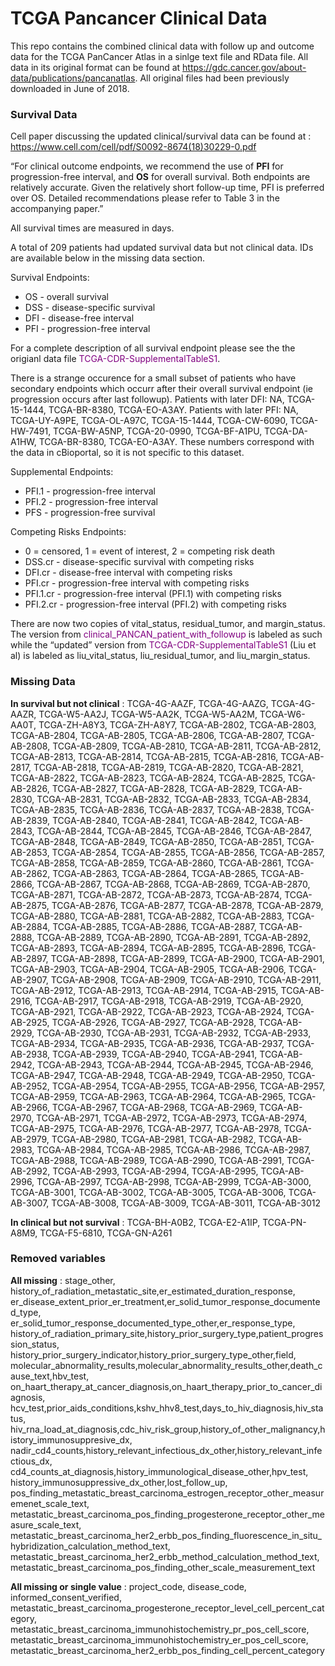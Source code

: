TCGA Pancancer Clinical Data
================

This repo contains the combined clinical data with follow up and outcome
data for the TCGA PanCancer Atlas in a sinlge text file and RData file.
All data in its original format can be found at
<https://gdc.cancer.gov/about-data/publications/pancanatlas>. All
original files had been previously downloaded in June of 2018.

### Survival Data

Cell paper discussing the updated clinical/survival data can be found at
: <https://www.cell.com/cell/pdf/S0092-8674(18)30229-0.pdf>

“For clinical outcome endpoints, we recommend the use of **PFI** for
progression-free interval, and **OS** for overall survival. Both
endpoints are relatively accurate. Given the relatively short follow-up
time, PFI is preferred over OS. Detailed recommendations please refer to
Table 3 in the accompanying paper.”

All survival times are measured in days.

A total of 209 patients had updated survival data but not clinical data.
IDs are available below in the missing data section.

Survival Endpoints:

  - OS - overall survival
  - DSS - disease-specific survival  
  - DFI - disease-free interval
  - PFI - progression-free interval

For a complete description of all survival endpoint please see the the
origianl data file
<span style="color:purple">TCGA-CDR-SupplementalTableS1</span>.

There is a strange occurence for a small subset of patients who have
secondary endpoints which occurr after their overall survival endpoint
(ie progression occurs after last followup). Patients with later DFI:
NA, TCGA-15-1444, TCGA-BR-8380, TCGA-EO-A3AY. Patients with later PFI:
NA, TCGA-UY-A9PE, TCGA-OL-A97C, TCGA-15-1444, TCGA-CW-6090,
TCGA-HW-7491, TCGA-BW-A5NP, TCGA-20-0990, TCGA-BF-A1PU, TCGA-DA-A1HW,
TCGA-BR-8380, TCGA-EO-A3AY. These numbers correspond with the data in
cBioportal, so it is not specific to this dataset.

Supplemental Endpoints:

  - PFI.1 - progression-free interval
  - PFI.2 - progression-free interval
  - PFS - progression-free survival

Competing Risks Endpoints:

  - 0 = censored, 1 = event of interest, 2 = competing risk death
  - DSS.cr - disease-specific survival with competing risks
  - DFI.cr - disease-free interval with competing risks
  - PFI.cr - progression-free interval with competing risks
  - PFI.1.cr - progression-free interval (PFI.1) with competing risks
  - PFI.2.cr - progression-free interval (PFI.2) with competing risks

There are now two copies of vital\_status, residual\_tumor, and
margin\_status. The version from
<span style="color:purple">clinical\_PANCAN\_patient\_with\_followup</span>
is labeled as such while the “updated” version from
<span style="color:purple">TCGA-CDR-SupplementalTableS1</span> (Liu et
al) is labeled as liu\_vital\_status, liu\_residual\_tumor, and
liu\_margin\_status.

### Missing Data

**In survival but not clinical** : TCGA-4G-AAZF, TCGA-4G-AAZG,
TCGA-4G-AAZR, TCGA-W5-AA2J, TCGA-W5-AA2K, TCGA-W5-AA2M, TCGA-W6-AA0T,
TCGA-ZH-A8Y3, TCGA-ZH-A8Y7, TCGA-AB-2802, TCGA-AB-2803, TCGA-AB-2804,
TCGA-AB-2805, TCGA-AB-2806, TCGA-AB-2807, TCGA-AB-2808, TCGA-AB-2809,
TCGA-AB-2810, TCGA-AB-2811, TCGA-AB-2812, TCGA-AB-2813, TCGA-AB-2814,
TCGA-AB-2815, TCGA-AB-2816, TCGA-AB-2817, TCGA-AB-2818, TCGA-AB-2819,
TCGA-AB-2820, TCGA-AB-2821, TCGA-AB-2822, TCGA-AB-2823, TCGA-AB-2824,
TCGA-AB-2825, TCGA-AB-2826, TCGA-AB-2827, TCGA-AB-2828, TCGA-AB-2829,
TCGA-AB-2830, TCGA-AB-2831, TCGA-AB-2832, TCGA-AB-2833, TCGA-AB-2834,
TCGA-AB-2835, TCGA-AB-2836, TCGA-AB-2837, TCGA-AB-2838, TCGA-AB-2839,
TCGA-AB-2840, TCGA-AB-2841, TCGA-AB-2842, TCGA-AB-2843, TCGA-AB-2844,
TCGA-AB-2845, TCGA-AB-2846, TCGA-AB-2847, TCGA-AB-2848, TCGA-AB-2849,
TCGA-AB-2850, TCGA-AB-2851, TCGA-AB-2853, TCGA-AB-2854, TCGA-AB-2855,
TCGA-AB-2856, TCGA-AB-2857, TCGA-AB-2858, TCGA-AB-2859, TCGA-AB-2860,
TCGA-AB-2861, TCGA-AB-2862, TCGA-AB-2863, TCGA-AB-2864, TCGA-AB-2865,
TCGA-AB-2866, TCGA-AB-2867, TCGA-AB-2868, TCGA-AB-2869, TCGA-AB-2870,
TCGA-AB-2871, TCGA-AB-2872, TCGA-AB-2873, TCGA-AB-2874, TCGA-AB-2875,
TCGA-AB-2876, TCGA-AB-2877, TCGA-AB-2878, TCGA-AB-2879, TCGA-AB-2880,
TCGA-AB-2881, TCGA-AB-2882, TCGA-AB-2883, TCGA-AB-2884, TCGA-AB-2885,
TCGA-AB-2886, TCGA-AB-2887, TCGA-AB-2888, TCGA-AB-2889, TCGA-AB-2890,
TCGA-AB-2891, TCGA-AB-2892, TCGA-AB-2893, TCGA-AB-2894, TCGA-AB-2895,
TCGA-AB-2896, TCGA-AB-2897, TCGA-AB-2898, TCGA-AB-2899, TCGA-AB-2900,
TCGA-AB-2901, TCGA-AB-2903, TCGA-AB-2904, TCGA-AB-2905, TCGA-AB-2906,
TCGA-AB-2907, TCGA-AB-2908, TCGA-AB-2909, TCGA-AB-2910, TCGA-AB-2911,
TCGA-AB-2912, TCGA-AB-2913, TCGA-AB-2914, TCGA-AB-2915, TCGA-AB-2916,
TCGA-AB-2917, TCGA-AB-2918, TCGA-AB-2919, TCGA-AB-2920, TCGA-AB-2921,
TCGA-AB-2922, TCGA-AB-2923, TCGA-AB-2924, TCGA-AB-2925, TCGA-AB-2926,
TCGA-AB-2927, TCGA-AB-2928, TCGA-AB-2929, TCGA-AB-2930, TCGA-AB-2931,
TCGA-AB-2932, TCGA-AB-2933, TCGA-AB-2934, TCGA-AB-2935, TCGA-AB-2936,
TCGA-AB-2937, TCGA-AB-2938, TCGA-AB-2939, TCGA-AB-2940, TCGA-AB-2941,
TCGA-AB-2942, TCGA-AB-2943, TCGA-AB-2944, TCGA-AB-2945, TCGA-AB-2946,
TCGA-AB-2947, TCGA-AB-2948, TCGA-AB-2949, TCGA-AB-2950, TCGA-AB-2952,
TCGA-AB-2954, TCGA-AB-2955, TCGA-AB-2956, TCGA-AB-2957, TCGA-AB-2959,
TCGA-AB-2963, TCGA-AB-2964, TCGA-AB-2965, TCGA-AB-2966, TCGA-AB-2967,
TCGA-AB-2968, TCGA-AB-2969, TCGA-AB-2970, TCGA-AB-2971, TCGA-AB-2972,
TCGA-AB-2973, TCGA-AB-2974, TCGA-AB-2975, TCGA-AB-2976, TCGA-AB-2977,
TCGA-AB-2978, TCGA-AB-2979, TCGA-AB-2980, TCGA-AB-2981, TCGA-AB-2982,
TCGA-AB-2983, TCGA-AB-2984, TCGA-AB-2985, TCGA-AB-2986, TCGA-AB-2987,
TCGA-AB-2988, TCGA-AB-2989, TCGA-AB-2990, TCGA-AB-2991, TCGA-AB-2992,
TCGA-AB-2993, TCGA-AB-2994, TCGA-AB-2995, TCGA-AB-2996, TCGA-AB-2997,
TCGA-AB-2998, TCGA-AB-2999, TCGA-AB-3000, TCGA-AB-3001, TCGA-AB-3002,
TCGA-AB-3005, TCGA-AB-3006, TCGA-AB-3007, TCGA-AB-3008, TCGA-AB-3009,
TCGA-AB-3011, TCGA-AB-3012

**In clinical but not survival** : TCGA-BH-A0B2, TCGA-E2-A1IP,
TCGA-PN-A8M9, TCGA-F5-6810, TCGA-GN-A261

### Removed variables

**All missing** : stage\_other,
history\_of\_radiation\_metastatic\_site,er\_estimated\_duration\_response,
er\_disease\_extent\_prior\_er\_treatment,er\_solid\_tumor\_response\_documented\_type,
er\_solid\_tumor\_response\_documented\_type\_other,er\_response\_type,
history\_of\_radiation\_primary\_site,history\_prior\_surgery\_type,patient\_progression\_status,
history\_prior\_surgery\_indicator,history\_prior\_surgery\_type\_other,field,
molecular\_abnormality\_results,molecular\_abnormality\_results\_other,death\_cause\_text,hbv\_test,
on\_haart\_therapy\_at\_cancer\_diagnosis,on\_haart\_therapy\_prior\_to\_cancer\_diagnosis,
hcv\_test,prior\_aids\_conditions,kshv\_hhv8\_test,days\_to\_hiv\_diagnosis,hiv\_status,
hiv\_rna\_load\_at\_diagnosis,cdc\_hiv\_risk\_group,history\_of\_other\_malignancy,history\_immunosuppresive\_dx,
nadir\_cd4\_counts,history\_relevant\_infectious\_dx\_other,history\_relevant\_infectious\_dx,
cd4\_counts\_at\_diagnosis,history\_immunological\_disease\_other,hpv\_test,
history\_immunosuppressive\_dx\_other,lost\_follow\_up,
pos\_finding\_metastatic\_breast\_carcinoma\_estrogen\_receptor\_other\_measuremenet\_scale\_text,
metastatic\_breast\_carcinoma\_pos\_finding\_progesterone\_receptor\_other\_measure\_scale\_text,
metastatic\_breast\_carcinoma\_her2\_erbb\_pos\_finding\_fluorescence\_in\_situ\_hybridization\_calculation\_method\_text,
metastatic\_breast\_carcinoma\_her2\_erbb\_method\_calculation\_method\_text,
metastatic\_breast\_carcinoma\_pos\_finding\_other\_scale\_measurement\_text

**All missing or single value** : project\_code, disease\_code,
informed\_consent\_verified,
metastatic\_breast\_carcinoma\_progesterone\_receptor\_level\_cell\_percent\_category,
metastatic\_breast\_carcinoma\_immunohistochemistry\_pr\_pos\_cell\_score,
metastatic\_breast\_carcinoma\_immunohistochemistry\_er\_pos\_cell\_score,
metastatic\_breast\_carcinoma\_her2\_erbb\_pos\_finding\_cell\_percent\_category
